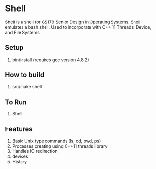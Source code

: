 Shell
===============
Shell is a shell for CS179 Senior Design in Operating Systems. 
Shell emulates a bash shell. Used to incorporate with C++ 11 Threads, Device,
and File Systems

Setup
---
1. bin/install (requires gcc version 4.8.2)

How to build
---
1. src/make shell

To Run
--- 
1. Shell

Features
---
1. Basic Unix type commands (ls, cd, pwd, ps)
2. Processes creating using C++11 threads library
3. Handles IO redirection 
4. devices
5. History
